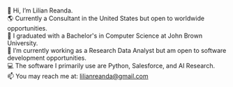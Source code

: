 ### 
👋 Hi, I’m Lilian Reanda.<br>
🌎 Currently a Consultant in the United States but open to worldwide opportunities.<br>
👀 I graduated with a Bachelor's in Computer Science at John Brown University.<br>
🌱 I’m currently working as a Research Data Analyst but am open to software development opportunities.<br>
💻 The software I primarily use are Python, Salesforce, and AI Research.<br>
📫 You may reach me at: lilianreanda@gmail.com<br>

<!--
**LilianReanda/lilianreanda** is a ✨ _special_ ✨ repository because its `README.md` (this file) appears on your GitHub profile.

-->
